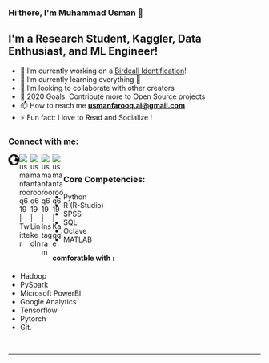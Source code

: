 ### Hi there, I'm Muhammad Usman  👋

## I'm a Research Student, Kaggler, Data Enthusiast, and ML Engineer!
- 🔭 I’m currently working on a [Birdcall Identification][link]!
- 🌱 I’m currently learning everything 🤣
- 👯 I’m looking to collaborate with other creators
- 🥅 2020 Goals: Contribute more to Open Source projects
- 📫 How to reach me **usmanfarooq.ai@gmail.com**
- ⚡ Fun fact: I love to Read and Socialize !

### Connect with me:

[<img align="left" alt="usmanfarooq619.com" width="22px" src="https://raw.githubusercontent.com/iconic/open-iconic/master/svg/globe.svg" />][website]
[<img align="left" alt="usmanfarooq619 | Twitter" width="22px" src="https://cdn.jsdelivr.net/npm/simple-icons@v3/icons/twitter.svg" />][twitter]
[<img align="left" alt="usmanfarooq619 | LinkedIn" width="22px" src="https://cdn.jsdelivr.net/npm/simple-icons@v3/icons/linkedin.svg" />][linkedin]
[<img align="left" alt="usmanfarooq619 | Instagram" width="22px" src="https://cdn.jsdelivr.net/npm/simple-icons@v3/icons/instagram.svg" />][instagram]
[<img align="left" alt="usmanfarooq619 | Kaggle" width="22px" src="https://cdn.jsdelivr.net/npm/simple-icons@3.0.1/icons/kaggle.svg" />][kaggle]

<br />

### Core Competencies:

- Python 
- R (R-Studio)
- SPSS
- SQL
- Octave
- MATLAB
  #### comforatble with :
- Hadoop
- PySpark
- Microsoft PowerBI
- Google Analytics
- Tensorflow
- Pytorch
- Git.

<br />

---

[link]: https://www.kaggle.com/c/birdsong-recognition
[website]: https://mohammadusmanfarooq.wordpress.com
[twitter]: https://twitter.com/paulians619
[instagram]: https://www.instagram.com/paulians619/?hl=en
[linkedin]: https://www.linkedin.com/in/usmanfarooq619/
[kaggle]: https://kaggle.com/muhammadusmanfarooq 
